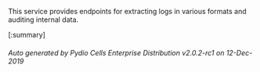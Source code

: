 






This service provides endpoints for extracting logs in various formats and auditing internal data.

[:summary]

###### Auto generated by Pydio Cells Enterprise Distribution v2.0.2-rc1 on 12-Dec-2019

